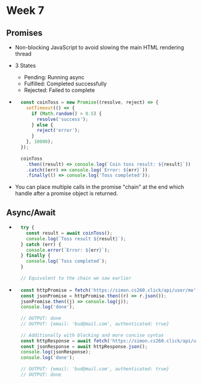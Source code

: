 # Week 7

## Promises

- Non-blocking JavaScript to avoid slowing the main HTML rendering thread
- 3 States
    - Pending: Running async
    - Fulfilled: Completed successfully
    - Rejected: Failed to complete
- ```JavaScript
    const coinToss = new Promise((resolve, reject) => {
      setTimeout(() => {
        if (Math.random() > 0.5) {
          resolve('success');
        } else {
          reject('error');
        }
      }, 10000);
    });
    
    coinToss
      .then((result) => console.log(`Coin toss result: ${result}`))
      .catch((err) => console.log(`Error: ${err}`))
      .finally(() => console.log('Toss completed'));
    ```
    
- You can place multiple calls in the promise "chain" at the end which handle after a promise object is returned.

## Async/Await

- ```JavaScript
    try {
      const result = await coinToss();
      console.log(`Toss result ${result}`);
    } catch (err) {
      console.error(`Error: ${err}`);
    } finally {
      console.log(`Toss completed`);
    }
    
    // Equivalent to the chain we saw earlier
    ```
    
- ```JavaScript
    const httpPromise = fetch('https://simon.cs260.click/api/user/me');
    const jsonPromise = httpPromise.then((r) => r.json());
    jsonPromise.then((j) => console.log(j));
    console.log('done');
    
    // OUTPUT: done
    // OUTPUT: {email: 'bud@mail.com', authenticated: true}
    
    // Additionally with blocking and more concise syntax
    const httpResponse = await fetch('https://simon.cs260.click/api/user/me');
    const jsonResponse = await httpResponse.json();
    console.log(jsonResponse);
    console.log('done');
    
    // OUTPUT: {email: 'bud@mail.com', authenticated: true}
    // OUTPUT: done
    ```